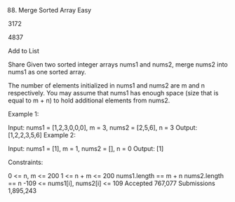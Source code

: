 88. Merge Sorted Array
Easy

3172

4837

Add to List

Share
Given two sorted integer arrays nums1 and nums2, merge nums2 into nums1 as one sorted array.

The number of elements initialized in nums1 and nums2 are m and n respectively. You may assume that nums1 has enough space (size that is equal to m + n) to hold additional elements from nums2.



Example 1:

Input: nums1 = [1,2,3,0,0,0], m = 3, nums2 = [2,5,6], n = 3
Output: [1,2,2,3,5,6]
Example 2:

Input: nums1 = [1], m = 1, nums2 = [], n = 0
Output: [1]


Constraints:

0 <= n, m <= 200
1 <= n + m <= 200
nums1.length == m + n
nums2.length == n
-109 <= nums1[i], nums2[i] <= 109
Accepted
767,077
Submissions
1,895,243

